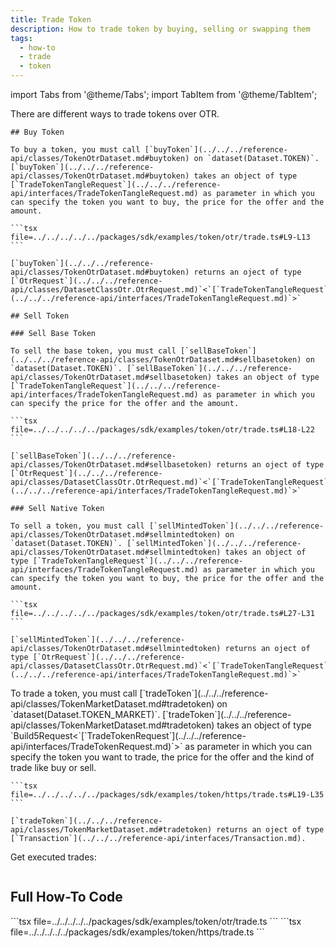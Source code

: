 ```yaml
---
title: Trade Token
description: How to trade token by buying, selling or swapping them
tags:
  - how-to
  - trade
  - token
---
```


import Tabs from '@theme/Tabs';
import TabItem from '@theme/TabItem';

<Tabs groupId="request-type">
  <TabItem value="otr" label="OTR">
    There are different ways to trade tokens over OTR.

    ## Buy Token
    
    To buy a token, you must call [`buyToken`](../../../reference-api/classes/TokenOtrDataset.md#buytoken) on `dataset(Dataset.TOKEN)`. [`buyToken`](../../../reference-api/classes/TokenOtrDataset.md#buytoken) takes an object of type [`TradeTokenTangleRequest`](../../../reference-api/interfaces/TradeTokenTangleRequest.md) as parameter in which you can specify the token you want to buy, the price for the offer and the amount.

    ```tsx file=../../../../../packages/sdk/examples/token/otr/trade.ts#L9-L13
    ```

    [`buyToken`](../../../reference-api/classes/TokenOtrDataset.md#buytoken) returns an oject of type [`OtrRequest`](../../../reference-api/classes/DatasetClassOtr.OtrRequest.md)`<`[`TradeTokenTangleRequest`](../../../reference-api/interfaces/TradeTokenTangleRequest.md)`>`

    ## Sell Token

    ### Sell Base Token

    To sell the base token, you must call [`sellBaseToken`](../../../reference-api/classes/TokenOtrDataset.md#sellbasetoken) on `dataset(Dataset.TOKEN)`. [`sellBaseToken`](../../../reference-api/classes/TokenOtrDataset.md#sellbasetoken) takes an object of type [`TradeTokenTangleRequest`](../../../reference-api/interfaces/TradeTokenTangleRequest.md) as parameter in which you can specify the price for the offer and the amount.

    ```tsx file=../../../../../packages/sdk/examples/token/otr/trade.ts#L18-L22
    ```

    [`sellBaseToken`](../../../reference-api/classes/TokenOtrDataset.md#sellbasetoken) returns an oject of type [`OtrRequest`](../../../reference-api/classes/DatasetClassOtr.OtrRequest.md)`<`[`TradeTokenTangleRequest`](../../../reference-api/interfaces/TradeTokenTangleRequest.md)`>`

    ### Sell Native Token

    To sell a token, you must call [`sellMintedToken`](../../../reference-api/classes/TokenOtrDataset.md#sellmintedtoken) on `dataset(Dataset.TOKEN)`. [`sellMintedToken`](../../../reference-api/classes/TokenOtrDataset.md#sellmintedtoken) takes an object of type [`TradeTokenTangleRequest`](../../../reference-api/interfaces/TradeTokenTangleRequest.md) as parameter in which you can specify the token you want to buy, the price for the offer and the amount.

    ```tsx file=../../../../../packages/sdk/examples/token/otr/trade.ts#L27-L31
    ```

    [`sellMintedToken`](../../../reference-api/classes/TokenOtrDataset.md#sellmintedtoken) returns an oject of type [`OtrRequest`](../../../reference-api/classes/DatasetClassOtr.OtrRequest.md)`<`[`TradeTokenTangleRequest`](../../../reference-api/interfaces/TradeTokenTangleRequest.md)`>`
  </TabItem>  
  <TabItem value="https" label="HTTPS">
    To trade a token, you must call [`tradeToken`](../../../reference-api/classes/TokenMarketDataset.md#tradetoken) on `dataset(Dataset.TOKEN_MARKET)`. [`tradeToken`](../../../reference-api/classes/TokenMarketDataset.md#tradetoken) takes an object of type `Build5Request<`[`TradeTokenRequest`](../../../reference-api/interfaces/TradeTokenRequest.md)`>` as parameter in which you can specify the token you want to trade, the price for the offer and the kind of trade like buy or sell.

    ```tsx file=../../../../../packages/sdk/examples/token/https/trade.ts#L19-L35
    ```

    [`tradeToken`](../../../reference-api/classes/TokenMarketDataset.md#tradetoken) returns an oject of type [`Transaction`](../../../reference-api/interfaces/Transaction.md).
  </TabItem>
</Tabs>

Get executed trades:

```tsx file=../../../../../packages/sdk/examples/token/https/trade.ts#L49-L69
```

## Full How-To Code

<Tabs groupId="request-type">
  <TabItem value="otr" label="OTR">
    ```tsx file=../../../../../packages/sdk/examples/token/otr/trade.ts
    ```
  </TabItem>  
  <TabItem value="https" label="HTTPS">
    ```tsx file=../../../../../packages/sdk/examples/token/https/trade.ts
    ```
  </TabItem>
</Tabs>
